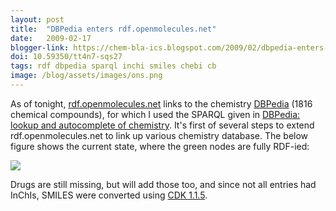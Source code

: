 ```yaml
---
layout: post
title:  "DBPedia enters rdf.openmolecules.net"
date:   2009-02-17
blogger-link: https://chem-bla-ics.blogspot.com/2009/02/dbpedia-enters-rdfopenmoleculesnet.html
doi: 10.59350/tt4n7-sqs27
tags: rdf dbpedia sparql inchi smiles chebi cb
image: /blog/assets/images/ons.png
---
```


As of tonight, [rdf.openmolecules.net](http://rdf.openmolecules.net/) links to the chemistry [DBPedia](http://www.dbpedia.org/) (1816 chemical compounds),
for which I used the SPARQL given in [DBPedia: lookup and autocomplete of chemistry](http://chem-bla-ics.blogspot.com/2009/02/dbpedia-lookup-and-autocomplete-of.html).
It's first of several steps to extend rdf.openmolecules.net to link up various chemistry database. The below figure shows the current state, where the green nodes are fully RDF-ied:

![](/blog/assets/images/ons.png)

Drugs are still missing, but will add those too, and since not all entries had InChIs, SMILES were converted using
[CDK 1.1.5](http://chem-bla-ics.blogspot.com/2009/02/cdk-12-release-candidate.html).
